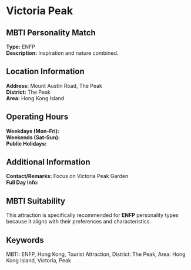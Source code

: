 # Victoria Peak

## MBTI Personality Match
**Type:** ENFP  
**Description:** Inspiration and nature combined.

## Location Information
**Address:** Mount Austin Road, The Peak  
**District:** The Peak  
**Area:** Hong Kong Island

## Operating Hours
**Weekdays (Mon-Fri):**   
**Weekends (Sat-Sun):**   
**Public Holidays:** 

## Additional Information
**Contact/Remarks:** Focus on Victoria Peak Garden  
**Full Day Info:** 

## MBTI Suitability
This attraction is specifically recommended for **ENFP** personality types because it aligns with their preferences and characteristics.

## Keywords
MBTI: ENFP, Hong Kong, Tourist Attraction, District: The Peak, Area: Hong Kong Island, Victoria, Peak
